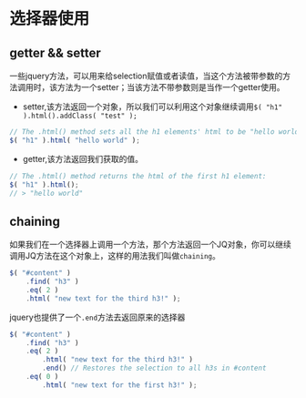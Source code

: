 # 选择器使用


## getter && setter 

一些jquery方法，可以用来给selection赋值或者读值，当这个方法被带参数的方法调用时，该方法为一个setter；当该方法不带参数则是当作一个getter使用。

* setter,该方法返回一个对象，所以我们可以利用这个对象继续调用``$( "h1" ).html().addClass( "test" );``  

```js
// The .html() method sets all the h1 elements' html to be "hello world":
$( "h1" ).html( "hello world" );
```

* getter,该方法返回我们获取的值。

```js
// The .html() method returns the html of the first h1 element:
$( "h1" ).html();
// > "hello world"
```

## chaining

如果我们在一个选择器上调用一个方法，那个方法返回一个JQ对象，你可以继续调用JQ方法在这个对象上，这样的用法我们叫做``chaining``。


```js
$( "#content" )
    .find( "h3" )
    .eq( 2 )
    .html( "new text for the third h3!" );
```

jquery也提供了一个``.end``方法去返回原来的选择器


```js
$( "#content" )
    .find( "h3" )
    .eq( 2 )
        .html( "new text for the third h3!" )
        .end() // Restores the selection to all h3s in #content
    .eq( 0 )
        .html( "new text for the first h3!" );
```

